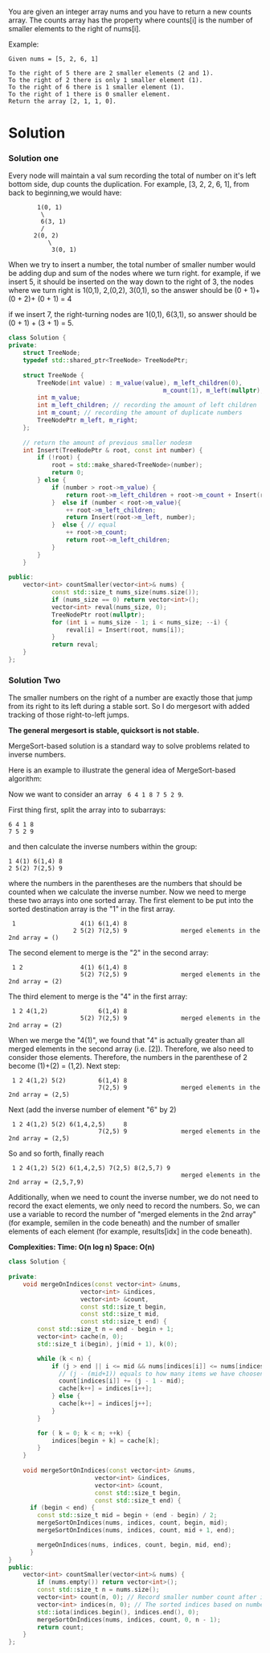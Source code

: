 You are given an integer array nums and you have to return a new counts array. The counts array has the property where counts[i] is the number of smaller elements to the right of nums[i].

Example:

```
Given nums = [5, 2, 6, 1]

To the right of 5 there are 2 smaller elements (2 and 1).
To the right of 2 there is only 1 smaller element (1).
To the right of 6 there is 1 smaller element (1).
To the right of 1 there is 0 smaller element.
Return the array [2, 1, 1, 0].
```    

# Solution

### Solution one

Every node will maintain a val sum recording the total of number on it's left bottom side, dup counts the duplication. For example, [3, 2, 2, 6, 1], from back to beginning,we would have:
```
        1(0, 1)
         \
         6(3, 1)
         /
       2(0, 2)
           \
            3(0, 1)
```
When we try to insert a number, the total number of smaller number would be adding dup and sum of the nodes where we turn right.
for example, if we insert 5, it should be inserted on the way down to the right of 3, the nodes where we turn right is 1(0,1), 2,(0,2), 3(0,1), so the answer should be (0 + 1)+(0 + 2)+ (0 + 1) = 4

if we insert 7, the right-turning nodes are 1(0,1), 6(3,1), so answer should be (0 + 1) + (3 + 1) = 5.

```cpp
class Solution {
private:
    struct TreeNode;
    typedef std::shared_ptr<TreeNode> TreeNodePtr;
    
    struct TreeNode {
        TreeNode(int value) : m_value(value), m_left_children(0),
                                           m_count(1), m_left(nullptr), m_right(nullptr) {}
        int m_value;
        int m_left_children; // recording the amount of left children
        int m_count; // recording the amount of duplicate numbers
        TreeNodePtr m_left, m_right;
    };
    
    // return the amount of previous smaller nodesm
    int Insert(TreeNodePtr & root, const int number) {
        if (!root) { 
            root = std::make_shared<TreeNode>(number);
            return 0;
        } else {
            if (number > root->m_value) {
                return root->m_left_children + root->m_count + Insert(root->m_right, number);
            }  else if (number < root->m_value){
                ++ root->m_left_children;
                return Insert(root->m_left, number);
            }  else { // equal
                ++ root->m_count;
                return root->m_left_children;
            }
        }
    }
    
public:
    vector<int> countSmaller(vector<int>& nums) {
            const std::size_t nums_size(nums.size());
            if (nums_size == 0) return vector<int>();
            vector<int> reval(nums_size, 0);
            TreeNodePtr root(nullptr);
            for (int i = nums_size - 1; i < nums_size; --i) {
                reval[i] = Insert(root, nums[i]);
            }
            return reval;
    }
};
```


### Solution Two

The smaller numbers on the right of a number are exactly those that jump from its right to its left during a stable sort. So I do mergesort with added tracking of those right-to-left jumps.

__The general mergesort is stable, quicksort is not stable.__

MergeSort-based solution is a standard way to solve problems related to inverse numbers.

Here is an example to illustrate the general idea of MergeSort-based algorithm:

Now we want to consider an array  ``` 6 4 1 8 7 5 2 9```.

First thing first, split the array into to subarrays:

```
6 4 1 8
7 5 2 9
```

and then calculate the inverse numbers within the group:

```
1 4(1) 6(1,4) 8
2 5(2) 7(2,5) 9
```

where the numbers in the parentheses are the numbers that should be counted when we calculate the inverse number.
Now we need to merge these two arrays into one sorted array. The first element to be put into the sorted destination array is the "1" in the first array.

```
 1                  4(1) 6(1,4) 8
                  2 5(2) 7(2,5) 9               merged elements in the 2nd array = ()
```

The second element to merge is the "2" in the second array:

```
 1 2                4(1) 6(1,4) 8
                    5(2) 7(2,5) 9               merged elements in the 2nd array = (2)

```

The third element to merge is the "4" in the first array:

```
 1 2 4(1,2)              6(1,4) 8
                    5(2) 7(2,5) 9               merged elements in the 2nd array = (2)

```

When we merge the "4(1)", we found that "4" is actually greater than all merged elements in the second array (i.e. [2]). Therefore, we also need to consider those elements. Therefore, the numbers in the parenthese of 2 become (1)+(2) = (1,2). Next step:

```
 1 2 4(1,2) 5(2)         6(1,4) 8
                         7(2,5) 9               merged elements in the 2nd array = (2,5)
```
 
Next (add the inverse number of element "6" by 2)

```
 1 2 4(1,2) 5(2) 6(1,4,2,5)     8
                         7(2,5) 9               merged elements in the 2nd array = (2,5)
```

So and so forth, finally reach

```
 1 2 4(1,2) 5(2) 6(1,4,2,5) 7(2,5) 8(2,5,7) 9
                                                merged elements in the 2nd array = (2,5,7,9)
```
 
Additionally, when we need to count the inverse number, we do not need to record the exact elements, we only need to record the numbers. So, we can use a variable to record the number of "merged elements in the 2nd array" (for example, semilen in the code beneath) and the number of smaller elements of each element (for example, results[idx] in the code beneath).

__Complexities: Time: O(n log n)    Space: O(n)__


```cpp
class Solution {
    
private:
    void mergeOnIndices(const vector<int> &nums,
                    vector<int> &indices,
                    vector<int> &count,
                    const std::size_t begin,
                    const std::size_t mid,
                    const std::size_t end) {
        const std::size_t n = end - begin + 1;
        vector<int> cache(n, 0);
        std::size_t i(begin), j(mid + 1), k(0);

        while (k < n) {
            if (j > end || i <= mid && nums[indices[i]] <= nums[indices[j]]) {
              // (j - (mid+1)) equals to how many items we have choosen from right half
              count[indices[i]] += (j - 1 - mid);
              cache[k++] = indices[i++];
            } else {
              cache[k++] = indices[j++];
            }
        }

        for ( k = 0; k < n; ++k) {
            indices[begin + k] = cache[k];
        }
    }
    
    void mergeSortOnIndices(const vector<int> &nums,
                        vector<int> &indices,
                        vector<int> &count,
                        const std::size_t begin,
                        const std::size_t end) {
      if (begin < end) {
        const std::size_t mid = begin + (end - begin) / 2;
        mergeSortOnIndices(nums, indices, count, begin, mid);
        mergeSortOnIndices(nums, indices, count, mid + 1, end);

        mergeOnIndices(nums, indices, count, begin, mid, end);
      }
}
public:
    vector<int> countSmaller(vector<int>& nums) {
        if (nums.empty()) return vector<int>();
        const std::size_t n = nums.size();
        vector<int> count(n, 0); // Record smaller number count after itself
        vector<int> indices(n, 0); // The sorted indices based on numbers
        std::iota(indices.begin(), indices.end(), 0);
        mergeSortOnIndices(nums, indices, count, 0, n - 1);
        return count;
    }
};
```
